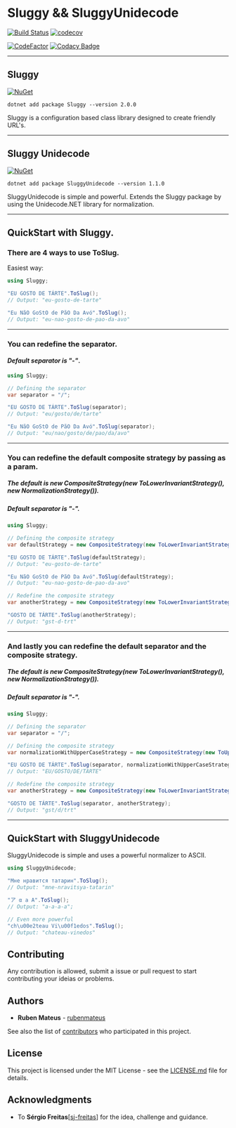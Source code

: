 # Sluggy && SluggyUnidecode

[![Build Status](https://travis-ci.org/RubenMateus/sluggy.svg?branch=master)](https://travis-ci.org/RubenMateus/sluggy)
[![codecov](https://codecov.io/gh/RubenMateus/sluggy/branch/master/graph/badge.svg)](https://codecov.io/gh/RubenMateus/sluggy)

[![CodeFactor](https://www.codefactor.io/repository/github/rubenmateus/sluggy/badge)](https://www.codefactor.io/repository/github/rubenmateus/sluggy)
[![Codacy Badge](https://api.codacy.com/project/badge/Grade/5bef1cba89334d849c478b18d4c54a04)](https://www.codacy.com/app/RubenMateus/sluggy?utm_source=github.com&amp;utm_medium=referral&amp;utm_content=RubenMateus/sluggy&amp;utm_campaign=Badge_Grade)

---

## Sluggy

[![NuGet](https://img.shields.io/nuget/v/Sluggy.svg)](https://www.nuget.org/packages/Sluggy/)

`dotnet add package Sluggy --version 2.0.0`

Sluggy is a configuration based class library designed to create friendly URL's.

---

## Sluggy Unidecode

[![NuGet](https://img.shields.io/nuget/v/SluggyUnidecode.svg)](https://www.nuget.org/packages/SluggyUnidecode/)

`dotnet add package SluggyUnidecode --version 1.1.0`

SluggyUnidecode is simple and powerful.
Extends the Sluggy package by using the Unidecode.NET library for normalization.

---
## QuickStart with Sluggy.
### **There are 4 ways to use ToSlug**.

Easiest way:
``` csharp
using Sluggy;

"EU GOSTO DE TÁRTE".ToSlug();
// Output: "eu-gosto-de-tarte"

"Eu NãO GoStO de PãO Da Avó".ToSlug();
// Output: "eu-nao-gosto-de-pao-da-avo"
```

***
### You can redefine the separator.
#### _Default separator is "-"_.

``` csharp
using Sluggy;

// Defining the separator
var separator = "/";

"EU GOSTO DE TÁRTE".ToSlug(separator);
// Output: "eu/gosto/de/tarte"

"Eu NãO GoStO de PãO Da Avó".ToSlug(separator);
// Output: "eu/nao/gosto/de/pao/da/avo"
``` 
---

### You can redefine the default composite strategy by passing as a param.
##### The default is *new CompositeStrategy(new ToLowerInvariantStrategy(), new NormalizationStrategy())*.
##### _Default separator is "-"_.

``` csharp
using Sluggy;

// Defining the composite strategy
var defaultStrategy = new CompositeStrategy(new ToLowerInvariantStrategy(), new NormalizationStrategy());

"EU GOSTO DE TÁRTE".ToSlug(defaultStrategy);
// Output: "eu-gosto-de-tarte"

"Eu NãO GoStO de PãO Da Avó".ToSlug(defaultStrategy);
// Output: "eu-nao-gosto-de-pao-da-avo"

// Redefine the composite strategy
var anotherStrategy = new CompositeStrategy(new ToLowerInvariantStrategy(), new NormalizationStrategy(), new RemoveEveryVowelStrategy());

"GOSTO DE TÁRTE".ToSlug(anotherStrategy);
// Output: "gst-d-trt"
``` 
---

### And lastly you can redefine the default separator and the composite strategy.
##### The default is *new CompositeStrategy(new ToLowerInvariantStrategy(), new NormalizationStrategy())*.
##### _Default separator is "-"_.

``` csharp
using Sluggy;

// Defining the separator
var separator = "/";

// Defining the composite strategy
var normalizationWithUpperCaseStrategy = new CompositeStrategy(new ToUpperCaseStrategy(), new NormalizationStrategy());

"EU GOSTO DE TÁRTE".ToSlug(separator, normalizationWithUpperCaseStrategy);
// Output: "EU/GOSTO/DE/TARTE"

// Redefine the composite strategy
var anotherStrategy = new CompositeStrategy(new ToLowerInvariantStrategy(), new NormalizationStrategy(), new RemoveEveryVowelStrategy());

"GOSTO DE TÁRTE".ToSlug(separator, anotherStrategy);
// Output: "gst/d/trt"
``` 
---
## QuickStart with SluggyUnidecode
SluggyUnidecode is simple and uses a powerful normalizer to ASCII.
``` csharp
using SluggyUnidecode;

"Мне нравится татарин".ToSlug();
// Output: "mne-nravitsya-tatarin"

"ア α a A".ToSlug();
// Output: "a-a-a-a";

// Even more powerful
"ch\u00e2teau Vi\u00f1edos".ToSlug();
// Output: "chateau-vinedos"
```

## Contributing

Any contribution is allowed, submit a issue or pull request to start contributing your ideias or problems.

## Authors

  - **Ruben Mateus** - [rubenmateus](https://github.com/rubenmateus)

See also the list of [contributors](https://github.com/rubenmateus/sluggy/graphs/contributors) who participated in this project.

## License

This project is licensed under the MIT License - see the [LICENSE.md](LICENSE.md) file for details.

## Acknowledgments

  - To **Sérgio Freitas**[[sj-freitas](https://github.com/sj-freitas)] for the idea, challenge and guidance.